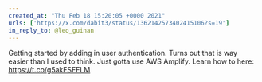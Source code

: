 ```yaml
---
created_at: "Thu Feb 18 15:20:05 +0000 2021"
urls: ['https://x.com/dabit3/status/1362142573402415106?s=19']
in_reply_to: @leo_guinan
---
```


Getting started by adding in user authentication. Turns out that is way easier than I used to think. Just gotta use AWS Amplify. Learn how to here: https://t.co/g5akFSFFLM